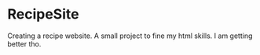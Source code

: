 # RecipeSite
Creating a recipe website.
A small project to fine my html skills. I am getting better tho.